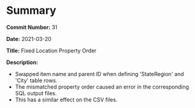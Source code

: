 # Summary

**Commit Number:** 31

**Date:** 2021-03-20

**Title:** Fixed Location Property Order

**Description:**

* Swapped item name and parent ID when defining 'StateRegion' and 'City' table rows.
* The mismatched property order caused an error in the corresponding SQL output files.
* This has a similar effect on the CSV files.